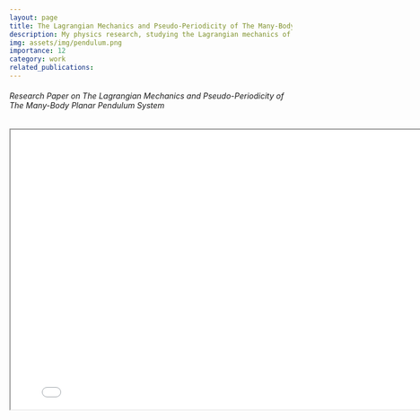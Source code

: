 ```yaml
---
layout: page
title: The Lagrangian Mechanics and Pseudo-Periodicity of The Many-Body Planar Pendulum System
description: My physics research, studying the Lagrangian mechanics of a many-body pendulum.
img: assets/img/pendulum.png
importance: 12
category: work
related_publications: 
---
```


<!-- Every project has a beautiful feature showcase page.
It's easy to include images in a flexible 3-column grid format.
Make your photos 1/3, 2/3, or full width.

To give your project a background in the portfolio page, just add the img tag to the front matter like so:

    ---
    layout: page
    title: project
    description: a project with a background image
    img: /assets/img/12.jpg
    --- -->
<div class="caption">
    <body>
    <center>
        <!-- <h1 style="color: DodgerBlue">Macroeconomic Asset Divergence Model</h1> -->
        <h6 align="left">Research Paper on The Lagrangian Mechanics and Pseudo-Periodicity of The Many-Body Planar Pendulum System</h6>
        <iframe src="../1911.04364.pdf" 
                width="800"
                height="500">
        </iframe>
    </center>
</body>
</div>
